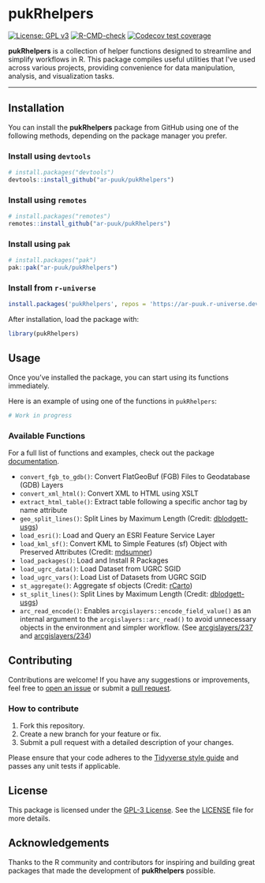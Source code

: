 # **pukRhelpers**

<!-- badges: start -->
[![License: GPL v3](https://img.shields.io/badge/License-GPLv3-blue.svg)](https://www.gnu.org/licenses/gpl-3.0)
[![R-CMD-check](https://github.com/ar-puuk/pukRhelpers/actions/workflows/R-CMD-check.yaml/badge.svg)](https://github.com/ar-puuk/pukRhelpers/actions/workflows/R-CMD-check.yaml)
[![Codecov test coverage](https://codecov.io/gh/ar-puuk/pukRhelpers/graph/badge.svg)](https://app.codecov.io/gh/ar-puuk/pukRhelpers)
<!-- badges: end -->

**pukRhelpers** is a collection of helper functions designed to streamline and simplify workflows in R. This package compiles useful utilities that I've used across various projects, providing convenience for data manipulation, analysis, and visualization tasks.

------------------------------------------------------------------------

## **Installation**

You can install the **pukRhelpers** package from GitHub using one of the following methods, depending on the package manager you prefer.

### Install using `devtools`

``` r
# install.packages("devtools")
devtools::install_github("ar-puuk/pukRhelpers")
```

### Install using `remotes`

``` r
# install.packages("remotes")
remotes::install_github("ar-puuk/pukRhelpers")
```

### Install using `pak`

``` r
# install.packages("pak")
pak::pak("ar-puuk/pukRhelpers")
```

### Install from `r-universe`

``` r
install.packages('pukRhelpers', repos = 'https://ar-puuk.r-universe.dev')
```

After installation, load the package with:

``` r
library(pukRhelpers)
```

## **Usage**

Once you’ve installed the package, you can start using its functions immediately.

Here is an example of using one of the functions in `pukRhelpers`:

``` r
# Work in progress
```

### Available Functions

For a full list of functions and examples, check out the package [documentation](https://ar-puuk.github.io/pukRhelpers/reference/).

-   `convert_fgb_to_gdb()`: Convert FlatGeoBuf (FGB) Files to Geodatabase (GDB) Layers
-   `convert_xml_html()`: Convert XML to HTML using XSLT
-   `extract_html_table()`: Extract table following a specific anchor tag by name attribute
-   `geo_split_lines()`: Split Lines by Maximum Length (Credit: [dblodgett-usgs](https://gist.github.com/dblodgett-usgs/cf87392c02d73f1b7d16153d2b66a8f3))
-   `load_esri()`: Load and Query an ESRI Feature Service Layer
-   `load_kml_sf()`: Convert KML to Simple Features (sf) Object with Preserved Attributes (Credit: [mdsumner](https://gist.github.com/mdsumner/1469b4ab53058e33bafc4fd9cda454eb))
-   `load_packages()`: Load and Install R Packages
-   `load_ugrc_data()`: Load Dataset from UGRC SGID
-   `load_ugrc_vars()`: Load List of Datasets from UGRC SGID
-   `st_aggregate()`: Aggregate sf objects (Credit: [rCarto](https://gist.github.com/rCarto/bb47aff0a02e808d2bf64f2d8c5db7d8))
-   `st_split_lines()`: Split Lines by Maximum Length (Credit: [dblodgett-usgs](https://gist.github.com/dblodgett-usgs/cf87392c02d73f1b7d16153d2b66a8f3))
-   `arc_read_encode()`: Enables `arcgislayers::encode_field_value()` as an internal argument to the `arcgislayers::arc_read()` to avoid unnecessary objects in the environment and simpler workflow. (See [arcgislayers/237](https://github.com/R-ArcGIS/arcgislayers/issues/237) and [arcgislayers/234](https://github.com/R-ArcGIS/arcgislayers/discussions/234))

## **Contributing**

Contributions are welcome! If you have any suggestions or improvements, feel free to [open an issue](https://github.com/ar-puuk/pukRhelpers/issues/new) or submit a [pull request](https://github.com/ar-puuk/pukRhelpers/compare).

### How to contribute

1.  Fork this repository.
2.  Create a new branch for your feature or fix.
3.  Submit a pull request with a detailed description of your changes.

Please ensure that your code adheres to the [Tidyverse style guide](https://style.tidyverse.org/) and passes any unit tests if applicable.

## **License**

This package is licensed under the [GPL-3 License](https://github.com/ar-puuk/pukRhelpers/blob/master/LICENSE.md). See the [LICENSE](https://github.com/ar-puuk/pukRhelpers/blob/master/LICENSE) file for more details.

## Acknowledgements

Thanks to the R community and contributors for inspiring and building great packages that made the development of **pukRhelpers** possible.
